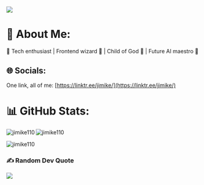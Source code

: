 # [![](https://visitcount.itsvg.in/api?id=Jimike110&icon=0&color=3)](https://visitcount.itsvg.in)

# 💫 About Me:
🚀 Tech enthusiast | Frontend wizard 🎨 | Child of God 👼 | Future AI maestro 🤖

## 🌐 Socials:
One link, all of me: [https://linktr.ee/jimike/](https://linktr.ee/jimike/)
<!--
[![LinkedIn](https://img.shields.io/badge/LinkedIn-%230077B5.svg?logo=linkedin&logoColor=white)](https://www.linkedin.com/in/michael-oladoye-91ba88225) 
[![Twitter](https://img.shields.io/badge/Twitter-%231DA1F2.svg?logo=Twitter&logoColor=white)](https://twitter.com/jimikeCodes) 
[![Facebook](https://img.shields.io/badge/Facebook-%231877F2.svg?logo=Facebook&logoColor=white)](https://facebook.com/michael.oladoye.129) 
[![Instagram](https://img.shields.io/badge/Instagram-%23E4405F.svg?logo=Instagram&logoColor=white)](https://instagram.com/jimike110) 
[![YouTube](https://img.shields.io/badge/YouTube-%23FF0000.svg?logo=YouTube&logoColor=white)](https://youtube.com/@therealjimike)
 [![Discord](https://img.shields.io/badge/Discord-%237289DA.svg?logo=discord&logoColor=white)](https://discord.gg/I)
[![Medium](https://img.shields.io/badge/Medium-12100E?logo=medium&logoColor=white)](#) 
[![Quora](https://img.shields.io/badge/Quora-%23B92B27.svg?logo=Quora&logoColor=white)](#) 
[![Stack Overflow](https://img.shields.io/badge/-Stackoverflow-FE7A16?logo=stack-overflow&logoColor=white)](#) 


# 💻 Tech Stack:
![C](https://img.shields.io/badge/c-%2300599C.svg?style=for-the-badge&logo=c&logoColor=white) 
![HTML5](https://img.shields.io/badge/html5-%23E34F26.svg?style=for-the-badge&logo=html5&logoColor=white) 
![Java](https://img.shields.io/badge/java-%23ED8B00.svg?style=for-the-badge&logo=java&logoColor=white) 
![JavaScript](https://img.shields.io/badge/javascript-%23323330.svg?style=for-the-badge&logo=javascript&logoColor=%23F7DF1E) 
![CSS3](https://img.shields.io/badge/css3-%231572B6.svg?style=for-the-badge&logo=css3&logoColor=white) 
![jQuery](https://img.shields.io/badge/jquery-%230769AD.svg?style=for-the-badge&logo=jquery&logoColor=white) ![Cloudflare](https://img.shields.io/badge/Cloudflare-F38020?style=for-the-badge&logo=Cloudflare&logoColor=white) 
![Google Cloud](https://img.shields.io/badge/Google%20Cloud-%234285F4.svg?style=for-the-badge&logo=google-cloud&logoColor=white) 
![Netlify](https://img.shields.io/badge/netlify-%23000000.svg?style=for-the-badge&logo=netlify&logoColor=#00C7B7) 
![Firebase](https://img.shields.io/badge/firebase-%23039BE5.svg?style=for-the-badge&logo=firebase) 
![Bootstrap](https://img.shields.io/badge/bootstrap-%23563D7C.svg?style=for-the-badge&logo=bootstrap&logoColor=white) 
![Nginx](https://img.shields.io/badge/nginx-%23009639.svg?style=for-the-badge&logo=nginx&logoColor=white) 
![Apache](https://img.shields.io/badge/apache-%23D42029.svg?style=for-the-badge&logo=apache&logoColor=white)
![MySQL](https://img.shields.io/badge/mysql-%2300f.svg?style=for-the-badge&logo=mysql&logoColor=white) 
![Adobe Photoshop](https://img.shields.io/badge/adobephotoshop-%2331A8FF.svg?style=for-the-badge&logo=adobephotoshop&logoColor=white) 
![Canva](https://img.shields.io/badge/Canva-%2300C4CC.svg?style=for-the-badge&logo=Canva&logoColor=white)

-->

# 📊 GitHub Stats:
<!-- ![](https://github-readme-stats.vercel.app/api?username=Jimike110&theme=dark&hide_border=false&include_all_commits=true&count_private=true)<br/>
![](https://github-readme-streak-stats.herokuapp.com/?user=Jimike110&theme=dark&hide_border=false&include_all_commits=true&count_private=true)<br/>
![](https://github-readme-stats.vercel.app/api/top-langs/?username=Jimike110&theme=dark&hide_border=false&include_all_commits=true&count_private=true&layout=compact)
-->

<p><img align="left" src="https://github-readme-stats.vercel.app/api/top-langs?username=jimike110&theme=dark&show_icons=true&locale=en&layout=compact&include_all_commits=true&count_private=true" alt="jimike110" /></p>

<p><img align="center" src="https://github-readme-stats.vercel.app/api?username=jimike110&theme=dark&layout=compact&show_icons=true&locale=en&include_all_commits=true&count_private=true" alt="jimike110" /></p>

<p><img align="center" src="https://github-readme-streak-stats.herokuapp.com/?user=jimike110&theme=dark&layout=compact&include_all_commits=true&count_private=true" alt="jimike110" /></p>

<!--
## 🏆 GitHub Trophies
![](https://github-profile-trophy.vercel.app/?username=Jimike110&theme=radical&no-frame=false&no-bg=true&margin-w=4)

## 🐦 Latest Tweet
[![](https://gtce.itsvg.in/api?username=jimikeCodes)](https://github.com/VishwaGauravIn/github-twitter-card-embed)
-->

### ✍️ Random Dev Quote
![](https://quotes-github-readme.vercel.app/api?type=horizontal&theme=merko)

<!-- 
## 💰 You can help me by Donating
  [![BuyMeACoffee](https://img.shields.io/badge/Buy%20Me%20a%20Coffee-ffdd00?style=for-the-badge&logo=buy-me-a-coffee&logoColor=black)](https://buymeacoffee.com/A) [![PayPal](https://img.shields.io/badge/PayPal-00457C?style=for-the-badge&logo=paypal&logoColor=white)](https://paypal.me/B) [![Patreon](https://img.shields.io/badge/Patreon-F96854?style=for-the-badge&logo=patreon&logoColor=white)](https://patreon.com/C) 
--> 
<!-- Proudly created with GPRM ( https://gprm.itsvg.in ) -->
